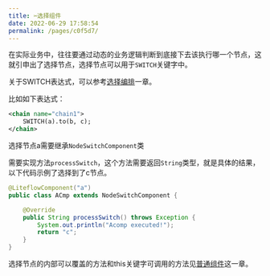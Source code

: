 ```yaml
---
title: ✂️选择组件
date: 2022-06-29 17:58:54
permalink: /pages/c0f5d7/
---
```


在实际业务中，往往要通过动态的业务逻辑判断到底接下去该执行哪一个节点，这就引申出了选择节点，选择节点可以用于`SWITCH`关键字中。

关于SWITCH表达式，可以参考[选择编排](/pages/d90483/)一章。

比如如下表达式：
```xml
<chain name="chain1">
    SWITCH(a).to(b, c);
</chain>
```

选择节点a需要继承`NodeSwitchComponent`类

需要实现方法`processSwitch`，这个方法需要返回`String`类型，就是具体的结果，以下代码示例了选择到了c节点。

```java
@LiteflowComponent("a")
public class ACmp extends NodeSwitchComponent {

    @Override
    public String processSwitch() throws Exception {
        System.out.println("Acomp executed!");
        return "c";
    }
}
```

选择节点的内部可以覆盖的方法和this关键字可调用的方法见[普通组件](/pages/8486fb/)这一章。